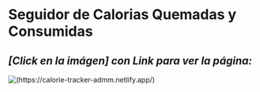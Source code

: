 # Seguidor de Calorias Quemadas y Consumidas

## *[Click en la imágen] con Link para ver la página:*

![(https://calorie-tracker-admm.netlify.app/)](https://github.com/user-attachments/assets/05a4646f-a25e-4610-9469-8d638f16047a)
